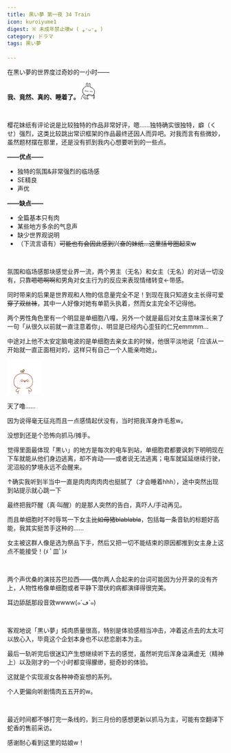```yaml
---
title: 黒い夢 第一夜 34 Train
icon: kuroiyume1
digest: ※ 未成年禁止噢w ( ⁎ᵕᴗᵕ⁎ )
category: ドラマ
tags: 黒い夢

---
```




在黒い夢的世界度过奇妙的一小时——

**我、竟然、真的、睡着了。**<img src="/assets/img/bq/tusiji/tusiji3.gif" width="40px">

<br>

樱花妹纸有评论说是比较独特的作品非常好评，嗯……独特确实很独特，癖（くせ）强烈，这类比较跳出常识框架的作品最终还因人而异吧。对我而言有些微妙，虽然题材摆在那里，还是没有抓到我内心想要听到的一些点。

**——优点——**

- 独特的氛围&非常强烈的临场感
- SE精良
- 声优

**——缺点——**

- 全篇基本只有肉
- 某些地方多余的气息声
- 缺少世界观说明
- （下流言语有）~~可能也有会因此感到兴奋的妹纸…这里括号圈起来w~~

<br>

氛围和临场感那块感觉业界一流，两个男主（无名）和女主（无名）的对话一切没有，只靠~~嗯嗯啊啊~~和男角对女主行为的反应来表现情绪转变←带感。

同时带来的后果是世界观和人物的信息量完全不足！到现在我只知道女主长得可爱~~穿了双丝袜~~，其中一人好像对她有单箭头执着，然而女主完全不记得他。

两个男性角色里有一个明显是单细胞八嘎，另外一个就是最后对女主意味深长来了一句「从很久以前就一直注意着你」、明显是已经内心歪狂的仁兄emmmm…

中途对上他不太安定脑电波的是单细胞去亲女主的时候，他很平淡地说「应该从一开始就一直正面相对的，这样只有自己一个人能亲吻她」。

<img src="/assets/img/bq/zcywz/zcywz4.gif" width="80px">

天了噜……

因为说得毫无征兆而且一点感情起伏没有，当时把我浑身炸毛惹w。

没想到还是个恐怖向抓马/摊手。

觉得里面最体现「黒い」的地方是每次的电车到站，单细胞君都要讽刺下明明现在下车就能从他们身边逃离，却不肯动——或者说无法逃离；电车就延延继续行驶，泥沼般的梦境永远不会醒来。

↑确实我听到半当中一直是肉肉肉肉肉也挺腻了（才会睡着hhh），途中突然出现到站提示就心跳一下

最终把我吓醒（真·叫醒）的是那人突然的告白，真吓人/手动再见。

而且单细胞时不时辱骂一下女主~~比如母猪blablabla~~，包括每一条音轨的标题好高能，我其实挺苦手这种的……

女主被这群人像是选为祭品下手，然后又把一切不能结束的原因都推到女主身上这点不能接受！(ﾒ ﾟ皿ﾟ)ﾒ

<br>

两个声优桑的演技苏巴拉西——偶尔两人合起来的台词可能因为分开录的没有齐上，人物性格像单细胞或者平静下潜伏的病都演绎得很完美。

耳边舔舐那段音效wwww(๑´ڡ`๑)

<br>

客观地说「黒い夢」炖肉质量很高，特别是体验感相当冲击，冲着这点去的太太可以放心入，毕竟这个企划本身也不以悲恋剧本为主。

最后一轨听完后很迷幻产生想继续听下去的感觉，虽然听完后浑身溢满虚无（精神上）以及刚才的一个小时都变得朦缈，挺奇妙的体验。

这就是个实现淑女各种神奇妄想的系列。

个人更偏向听剧情肉五五开的w。

<br>

最近时间都不够打完一条线的，到三月份的感想更新以抓马为主，可能有空翻译下蛇香的售前采访。

感谢耐心看到这里的姑娘w！

<br>

